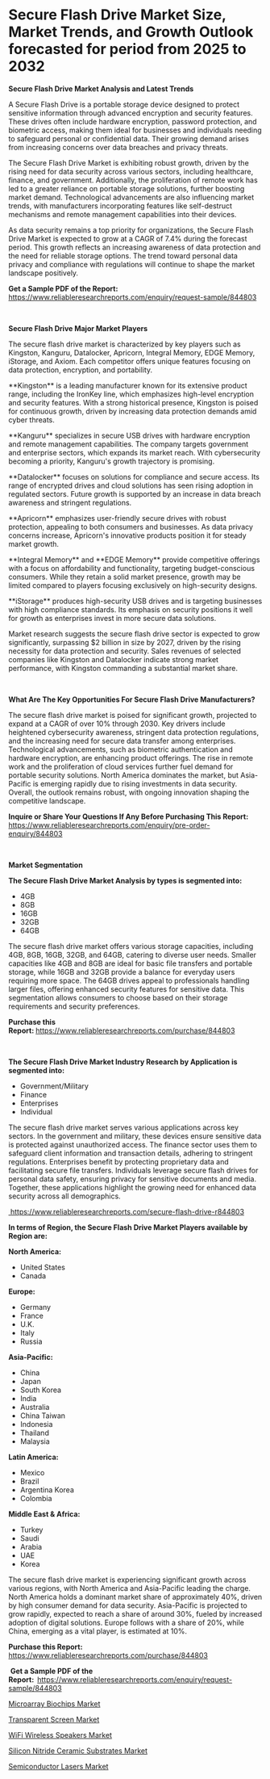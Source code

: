 <p><h1>Secure Flash Drive Market Size, Market Trends, and Growth Outlook forecasted for period from 2025 to 2032</h1></p><p><strong>Secure Flash Drive Market Analysis and Latest Trends</strong></p>
<p><p>A Secure Flash Drive is a portable storage device designed to protect sensitive information through advanced encryption and security features. These drives often include hardware encryption, password protection, and biometric access, making them ideal for businesses and individuals needing to safeguard personal or confidential data. Their growing demand arises from increasing concerns over data breaches and privacy threats.</p><p>The Secure Flash Drive Market is exhibiting robust growth, driven by the rising need for data security across various sectors, including healthcare, finance, and government. Additionally, the proliferation of remote work has led to a greater reliance on portable storage solutions, further boosting market demand. Technological advancements are also influencing market trends, with manufacturers incorporating features like self-destruct mechanisms and remote management capabilities into their devices.</p><p>As data security remains a top priority for organizations, the Secure Flash Drive Market is expected to grow at a CAGR of 7.4% during the forecast period. This growth reflects an increasing awareness of data protection and the need for reliable storage options. The trend toward personal data privacy and compliance with regulations will continue to shape the market landscape positively.</p></p>
<p><strong>Get a Sample PDF of the Report:&nbsp;</strong> <a href="https://www.reliableresearchreports.com/enquiry/request-sample/844803?utm_campaign=28&utm_medium=2&utm_source=Github&utm_content=ia&utm_term=10022025&utm_id=secure-flash-drive">https://www.reliableresearchreports.com/enquiry/request-sample/844803</a></p>
<p>&nbsp;</p>
<p><strong>Secure Flash Drive Major Market Players</strong></p>
<p><p>The secure flash drive market is characterized by key players such as Kingston, Kanguru, Datalocker, Apricorn, Integral Memory, EDGE Memory, iStorage, and Axiom. Each competitor offers unique features focusing on data protection, encryption, and portability.</p><p>**Kingston** is a leading manufacturer known for its extensive product range, including the IronKey line, which emphasizes high-level encryption and security features. With a strong historical presence, Kingston is poised for continuous growth, driven by increasing data protection demands amid cyber threats.</p><p>**Kanguru** specializes in secure USB drives with hardware encryption and remote management capabilities. The company targets government and enterprise sectors, which expands its market reach. With cybersecurity becoming a priority, Kanguru's growth trajectory is promising.</p><p>**Datalocker** focuses on solutions for compliance and secure access. Its range of encrypted drives and cloud solutions has seen rising adoption in regulated sectors. Future growth is supported by an increase in data breach awareness and stringent regulations.</p><p>**Apricorn** emphasizes user-friendly secure drives with robust protection, appealing to both consumers and businesses. As data privacy concerns increase, Apricorn's innovative products position it for steady market growth.</p><p>**Integral Memory** and **EDGE Memory** provide competitive offerings with a focus on affordability and functionality, targeting budget-conscious consumers. While they retain a solid market presence, growth may be limited compared to players focusing exclusively on high-security designs.</p><p>**iStorage** produces high-security USB drives and is targeting businesses with high compliance standards. Its emphasis on security positions it well for growth as enterprises invest in more secure data solutions.</p><p>Market research suggests the secure flash drive sector is expected to grow significantly, surpassing $2 billion in size by 2027, driven by the rising necessity for data protection and security. Sales revenues of selected companies like Kingston and Datalocker indicate strong market performance, with Kingston commanding a substantial market share.</p></p>
<p>&nbsp;</p>
<p><strong>What Are The Key Opportunities For Secure Flash Drive Manufacturers?</strong></p>
<p><p>The secure flash drive market is poised for significant growth, projected to expand at a CAGR of over 10% through 2030. Key drivers include heightened cybersecurity awareness, stringent data protection regulations, and the increasing need for secure data transfer among enterprises. Technological advancements, such as biometric authentication and hardware encryption, are enhancing product offerings. The rise in remote work and the proliferation of cloud services further fuel demand for portable security solutions. North America dominates the market, but Asia-Pacific is emerging rapidly due to rising investments in data security. Overall, the outlook remains robust, with ongoing innovation shaping the competitive landscape.</p></p>
<p><strong>Inquire or Share Your Questions If Any Before Purchasing This Report:</strong> <a href="https://www.reliableresearchreports.com/enquiry/pre-order-enquiry/844803?utm_campaign=28&utm_medium=2&utm_source=Github&utm_content=ia&utm_term=10022025&utm_id=secure-flash-drive">https://www.reliableresearchreports.com/enquiry/pre-order-enquiry/844803</a></p>
<p>&nbsp;</p>
<p><strong>Market Segmentation</strong></p>
<p><strong>The Secure Flash Drive Market Analysis by types is segmented into:</strong></p>
<p><ul><li>4GB</li><li>8GB</li><li>16GB</li><li>32GB</li><li>64GB</li></ul></p>
<p><p>The secure flash drive market offers various storage capacities, including 4GB, 8GB, 16GB, 32GB, and 64GB, catering to diverse user needs. Smaller capacities like 4GB and 8GB are ideal for basic file transfers and portable storage, while 16GB and 32GB provide a balance for everyday users requiring more space. The 64GB drives appeal to professionals handling larger files, offering enhanced security features for sensitive data. This segmentation allows consumers to choose based on their storage requirements and security preferences.</p></p>
<p><strong>Purchase this Report:&nbsp;</strong><a href="https://www.reliableresearchreports.com/purchase/844803?utm_campaign=28&utm_medium=2&utm_source=Github&utm_content=ia&utm_term=10022025&utm_id=secure-flash-drive">https://www.reliableresearchreports.com/purchase/844803</a></p>
<p>&nbsp;</p>
<p><strong>The Secure Flash Drive Market Industry Research by Application is segmented into:</strong></p>
<p><ul><li>Government/Military</li><li>Finance</li><li>Enterprises</li><li>Individual</li></ul></p>
<p><p>The secure flash drive market serves various applications across key sectors. In the government and military, these devices ensure sensitive data is protected against unauthorized access. The finance sector uses them to safeguard client information and transaction details, adhering to stringent regulations. Enterprises benefit by protecting proprietary data and facilitating secure file transfers. Individuals leverage secure flash drives for personal data safety, ensuring privacy for sensitive documents and media. Together, these applications highlight the growing need for enhanced data security across all demographics.</p></p>
<p><a href="https://www.reliableresearchreports.com/secure-flash-drive-r844803?utm_campaign=28&utm_medium=2&utm_source=Github&utm_content=ia&utm_term=10022025&utm_id=secure-flash-drive">&nbsp;https://www.reliableresearchreports.com/secure-flash-drive-r844803</a></p>
<p><strong>In terms of Region, the Secure Flash Drive Market Players available by Region are:</strong></p>
<p>
    <p> <strong> North America: </strong>
        <ul>
            <li>United States</li>
            <li>Canada</li>
        </ul>
        </p> 
    <p> <strong> Europe: </strong>
        <ul>
            <li>Germany</li>
            <li>France</li>
            <li>U.K.</li>
            <li>Italy</li>
            <li>Russia</li>
        </ul>
        </p> 
    <p> <strong> Asia-Pacific: </strong>
        <ul>
            <li>China</li>
            <li>Japan</li>
            <li>South Korea</li>
            <li>India</li>
            <li>Australia</li>
            <li>China Taiwan</li>
            <li>Indonesia</li>
            <li>Thailand</li>
            <li>Malaysia</li>
        </ul>
        </p> 
    <p> <strong> Latin America: </strong>
        <ul>
            <li>Mexico</li>
            <li>Brazil</li>
            <li>Argentina Korea</li>
            <li>Colombia</li>
        </ul>
        </p> 
    <p> <strong> Middle East & Africa: </strong>
        <ul>
            <li>Turkey</li>
            <li>Saudi</li>
            <li>Arabia</li>
            <li>UAE</li>
            <li>Korea</li>
        </ul>
    </p>
    </p>
<p><p>The secure flash drive market is experiencing significant growth across various regions, with North America and Asia-Pacific leading the charge. North America holds a dominant market share of approximately 40%, driven by high consumer demand for data security. Asia-Pacific is projected to grow rapidly, expected to reach a share of around 30%, fueled by increased adoption of digital solutions. Europe follows with a share of 20%, while China, emerging as a vital player, is estimated at 10%.</p></p>
<p><strong>Purchase this Report: </strong><a href="https://www.reliableresearchreports.com/purchase/844803?utm_campaign=28&utm_medium=2&utm_source=Github&utm_content=ia&utm_term=10022025&utm_id=secure-flash-drive">https://www.reliableresearchreports.com/purchase/844803</a></p>
<p>&nbsp;<strong>Get a Sample PDF of the Report:&nbsp;&nbsp;</strong><a href="https://www.reliableresearchreports.com/enquiry/request-sample/844803?utm_campaign=28&utm_medium=2&utm_source=Github&utm_content=ia&utm_term=10022025&utm_id=secure-flash-drive">https://www.reliableresearchreports.com/enquiry/request-sample/844803</a></p>
<p><strong></strong></p>
<p><p><a href="https://github.com/benhaeneye/Market-Research-Report-List-1/blob/main/microarray-biochips-market.md?utm_campaign=28&utm_medium=2&utm_source=Github&utm_content=ia&utm_term=10022025&utm_id=secure-flash-drive">Microarray Biochips Market</a></p><p><a href="https://github.com/chikenmhamdi/Market-Research-Report-List-1/blob/main/transparent-screen-market.md?utm_campaign=28&utm_medium=2&utm_source=Github&utm_content=ia&utm_term=10022025&utm_id=secure-flash-drive">Transparent Screen Market</a></p><p><a href="https://github.com/mriwacraane/Market-Research-Report-List-1/blob/main/wifi-wireless-speakers-market.md?utm_campaign=28&utm_medium=2&utm_source=Github&utm_content=ia&utm_term=10022025&utm_id=secure-flash-drive">WiFi Wireless Speakers Market</a></p><p><a href="https://github.com/semiensamuel72378/Market-Research-Report-List-1/blob/main/silicon-nitride-ceramic-substrates-market.md?utm_campaign=28&utm_medium=2&utm_source=Github&utm_content=ia&utm_term=10022025&utm_id=secure-flash-drive">Silicon Nitride Ceramic Substrates Market</a></p><p><a href="https://github.com/ajatawlasta/Market-Research-Report-List-1/blob/main/semiconductor-lasers-market.md?utm_campaign=28&utm_medium=2&utm_source=Github&utm_content=ia&utm_term=10022025&utm_id=secure-flash-drive">Semiconductor Lasers Market</a></p></p>